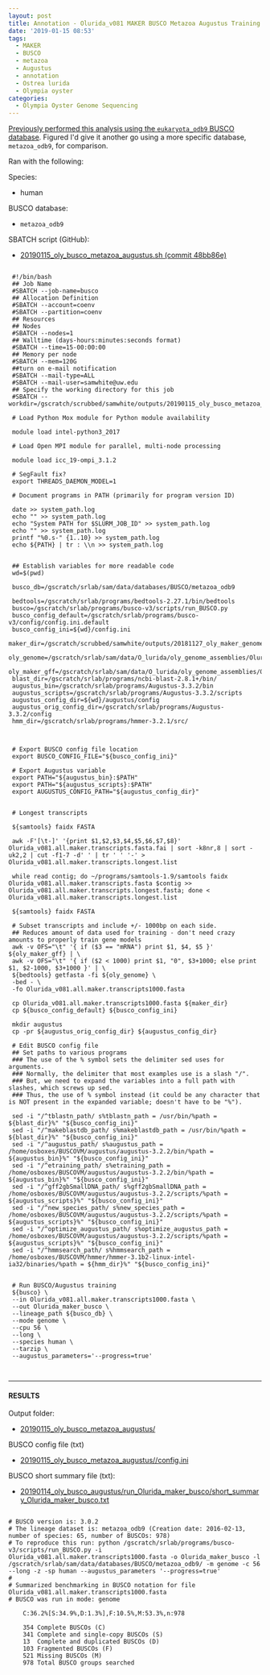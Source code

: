 ```yaml
---
layout: post
title: Annotation - Olurida_v081 MAKER BUSCO Metazoa Augustus Training on Mox
date: '2019-01-15 08:53'
tags:
  - MAKER
  - BUSCO
  - metazoa
  - Augustus
  - annotation
  - Ostrea lurida
  - Olympia oyster
categories:
  - Olympia Oyster Genome Sequencing
---
```

[Previously performed this analysis using the ```eukaryota_odb9``` BUSCO database](https://robertslab.github.io/sams-notebook/2019/01/14/Annotation-Olurida_v081-MAKER-BUSCO-Augustus-Training.html). Figured I'd give it another go using a more specific database, ```metazoa_odb9```, for comparison.

Ran with the following:

Species:

- human

BUSCO database:

- ```metazoa_odb9```

SBATCH script (GitHub):

- [20190115_oly_busco_metazoa_augustus.sh
 (commit 48bb86e)](https://github.com/RobertsLab/sams-notebook/blob/48bb86e0ca00e5315527a77521b5a2ea2cb616d3/sbatch_scripts/20190115_oly_busco_metazoa_augustus.sh)

 <pre><code>
 #!/bin/bash
 ## Job Name
 #SBATCH --job-name=busco
 ## Allocation Definition
 #SBATCH --account=coenv
 #SBATCH --partition=coenv
 ## Resources
 ## Nodes
 #SBATCH --nodes=1
 ## Walltime (days-hours:minutes:seconds format)
 #SBATCH --time=15-00:00:00
 ## Memory per node
 #SBATCH --mem=120G
 ##turn on e-mail notification
 #SBATCH --mail-type=ALL
 #SBATCH --mail-user=samwhite@uw.edu
 ## Specify the working directory for this job
 #SBATCH --workdir=/gscratch/scrubbed/samwhite/outputs/20190115_oly_busco_metazoa_augustus

 # Load Python Mox module for Python module availability

 module load intel-python3_2017

 # Load Open MPI module for parallel, multi-node processing

 module load icc_19-ompi_3.1.2

 # SegFault fix?
 export THREADS_DAEMON_MODEL=1

 # Document programs in PATH (primarily for program version ID)

 date >> system_path.log
 echo "" >> system_path.log
 echo "System PATH for $SLURM_JOB_ID" >> system_path.log
 echo "" >> system_path.log
 printf "%0.s-" {1..10} >> system_path.log
 echo ${PATH} | tr : \\n >> system_path.log


 ## Establish variables for more readable code
 wd=$(pwd)

 busco_db=/gscratch/srlab/sam/data/databases/BUSCO/metazoa_odb9

 bedtools=/gscratch/srlab/programs/bedtools-2.27.1/bin/bedtools
 busco=/gscratch/srlab/programs/busco-v3/scripts/run_BUSCO.py
 busco_config_default=/gscratch/srlab/programs/busco-v3/config/config.ini.default
 busco_config_ini=${wd}/config.ini
 maker_dir=/gscratch/scrubbed/samwhite/outputs/20181127_oly_maker_genome_annotation
 oly_genome=/gscratch/srlab/sam/data/O_lurida/oly_genome_assemblies/Olurida_v081/Olurida_v081.fa
 oly_maker_gff=/gscratch/srlab/sam/data/O_lurida/oly_genome_assemblies/Olurida_v081/Olurida_v081.maker.all.noseqs.gff
 blast_dir=/gscratch/srlab/programs/ncbi-blast-2.8.1+/bin/
 augustus_bin=/gscratch/srlab/programs/Augustus-3.3.2/bin
 augustus_scripts=/gscratch/srlab/programs/Augustus-3.3.2/scripts
 augustus_config_dir=${wd}/augustus/config
 augustus_orig_config_dir=/gscratch/srlab/programs/Augustus-3.3.2/config
 hmm_dir=/gscratch/srlab/programs/hmmer-3.2.1/src/



 # Export BUSCO config file location
 export BUSCO_CONFIG_FILE="${busco_config_ini}"

 # Export Augustus variable
 export PATH="${augustus_bin}:$PATH"
 export PATH="${augustus_scripts}:$PATH"
 export AUGUSTUS_CONFIG_PATH="${augustus_config_dir}"


 # Longest transcripts

 ${samtools} faidx FASTA

 awk -F'[\t-]' '{print $1,$2,$3,$4,$5,$6,$7,$8}' Olurida_v081.all.maker.transcripts.fasta.fai | sort -k8nr,8 | sort -uk2,2 | cut -f1-7 -d' ' | tr ' ' '-' > Olurida_v081.all.maker.transcripts.longest.list

 while read contig; do ~/programs/samtools-1.9/samtools faidx Olurida_v081.all.maker.transcripts.fasta $contig >> Olurida_v081.all.maker.transcripts.longest.fasta; done < Olurida_v081.all.maker.transcripts.longest.list

 ${samtools} faidx FASTA

 # Subset transcripts and include +/- 1000bp on each side.
 ## Reduces amount of data used for training - don't need crazy amounts to properly train gene models
 awk -v OFS="\t" '{ if ($3 == "mRNA") print $1, $4, $5 }' ${oly_maker_gff} | \
 awk -v OFS="\t" '{ if ($2 < 1000) print $1, "0", $3+1000; else print $1, $2-1000, $3+1000 }' | \
 ${bedtools} getfasta -fi ${oly_genome} \
 -bed - \
 -fo Olurida_v081.all.maker.transcripts1000.fasta

 cp Olurida_v081.all.maker.transcripts1000.fasta ${maker_dir}
 cp ${busco_config_default} ${busco_config_ini}

 mkdir augustus
 cp -pr ${augustus_orig_config_dir} ${augustus_config_dir}

 # Edit BUSCO config file
 ## Set paths to various programs
 ### The use of the % symbol sets the delimiter sed uses for arguments.
 ### Normally, the delimiter that most examples use is a slash "/".
 ### But, we need to expand the variables into a full path with slashes, which screws up sed.
 ### Thus, the use of % symbol instead (it could be any character that is NOT present in the expanded variable; doesn't have to be "%").

 sed -i "/^tblastn_path/ s%tblastn_path = /usr/bin/%path = ${blast_dir}%" "${busco_config_ini}"
 sed -i "/^makeblastdb_path/ s%makeblastdb_path = /usr/bin/%path = ${blast_dir}%" "${busco_config_ini}"
 sed -i "/^augustus_path/ s%augustus_path = /home/osboxes/BUSCOVM/augustus/augustus-3.2.2/bin/%path = ${augustus_bin}%" "${busco_config_ini}"
 sed -i "/^etraining_path/ s%etraining_path = /home/osboxes/BUSCOVM/augustus/augustus-3.2.2/bin/%path = ${augustus_bin}%" "${busco_config_ini}"
 sed -i "/^gff2gbSmallDNA_path/ s%gff2gbSmallDNA_path = /home/osboxes/BUSCOVM/augustus/augustus-3.2.2/scripts/%path = ${augustus_scripts}%" "${busco_config_ini}"
 sed -i "/^new_species_path/ s%new_species_path = /home/osboxes/BUSCOVM/augustus/augustus-3.2.2/scripts/%path = ${augustus_scripts}%" "${busco_config_ini}"
 sed -i "/^optimize_augustus_path/ s%optimize_augustus_path = /home/osboxes/BUSCOVM/augustus/augustus-3.2.2/scripts/%path = ${augustus_scripts}%" "${busco_config_ini}"
 sed -i "/^hmmsearch_path/ s%hmmsearch_path = /home/osboxes/BUSCOVM/hmmer/hmmer-3.1b2-linux-intel-ia32/binaries/%path = ${hmm_dir}%" "${busco_config_ini}"


 # Run BUSCO/Augustus training
 ${busco} \
 --in Olurida_v081.all.maker.transcripts1000.fasta \
 --out Olurida_maker_busco \
 --lineage_path ${busco_db} \
 --mode genome \
 --cpu 56 \
 --long \
 --species human \
 --tarzip \
 --augustus_parameters='--progress=true'

 </code></pre>


---

#### RESULTS

Output folder:

- [20190115_oly_busco_metazoa_augustus/](https://gannet.fish.washington.edu/Atumefaciens/20190115_oly_busco_metazoa_augustus/)

BUSCO config file (txt)
- [20190115_oly_busco_metazoa_augustus//config.ini](https://gannet.fish.washington.edu/Atumefaciens/20190115_oly_busco_metazoa_augustus/config.ini)

BUSCO short summary file (txt):

- [20190114_oly_busco_augustus/run_Olurida_maker_busco/short_summary_Olurida_maker_busco.txt](https://gannet.fish.washington.edu/Atumefaciens/20190115_oly_busco_metazoa_augustus/run_Olurida_maker_busco/short_summary_Olurida_maker_busco.txt)

<pre><code>
# BUSCO version is: 3.0.2
# The lineage dataset is: metazoa_odb9 (Creation date: 2016-02-13, number of species: 65, number of BUSCOs: 978)
# To reproduce this run: python /gscratch/srlab/programs/busco-v3/scripts/run_BUSCO.py -i Olurida_v081.all.maker.transcripts1000.fasta -o Olurida_maker_busco -l /gscratch/srlab/sam/data/databases/BUSCO/metazoa_odb9/ -m genome -c 56 --long -z -sp human --augustus_parameters '--progress=true'
#
# Summarized benchmarking in BUSCO notation for file Olurida_v081.all.maker.transcripts1000.fasta
# BUSCO was run in mode: genome

	C:36.2%[S:34.9%,D:1.3%],F:10.5%,M:53.3%,n:978

	354	Complete BUSCOs (C)
	341	Complete and single-copy BUSCOs (S)
	13	Complete and duplicated BUSCOs (D)
	103	Fragmented BUSCOs (F)
	521	Missing BUSCOs (M)
	978	Total BUSCO groups searched
</code></pre>
